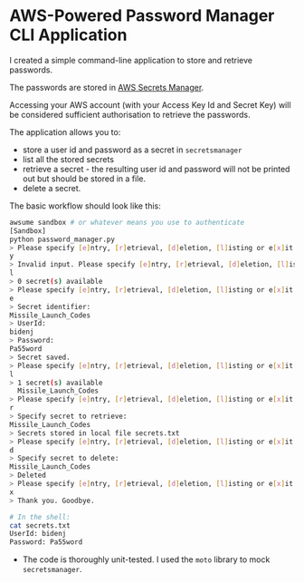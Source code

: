 # AWS-Powered Password Manager CLI Application

I created a simple command-line application to store and retrieve passwords. 

The passwords are stored in [AWS Secrets Manager](https://aws.amazon.com/secrets-manager/). 

Accessing your AWS account (with your Access Key Id and Secret Key) will be considered sufficient authorisation to retrieve the passwords.

The application allows you to:
 - store a user id and password as a secret in `secretsmanager`
 - list all the stored secrets
 - retrieve a secret - the resulting user id and password will not be printed out but should be stored in a file.
 - delete a secret.

The basic workflow should look like this:
```bash
awsume sandbox # or whatever means you use to authenticate
[Sandbox]
python password_manager.py
> Please specify [e]ntry, [r]etrieval, [d]eletion, [l]isting or e[x]it:
y
> Invalid input. Please specify [e]ntry, [r]etrieval, [d]eletion, [l]isting or e[x]it:
l
> 0 secret(s) available
> Please specify [e]ntry, [r]etrieval, [d]eletion, [l]isting or e[x]it:
e
> Secret identifier: 
Missile_Launch_Codes
> UserId:
bidenj
> Password:
Pa55word
> Secret saved.
> Please specify [e]ntry, [r]etrieval, [d]eletion, [l]isting or e[x]it:
l
> 1 secret(s) available
  Missile_Launch_Codes
> Please specify [e]ntry, [r]etrieval, [d]eletion, [l]isting or e[x]it:
r
> Specify secret to retrieve:
Missile_Launch_Codes
> Secrets stored in local file secrets.txt
> Please specify [e]ntry, [r]etrieval, [d]eletion, [l]isting or e[x]it:
d
> Specify secret to delete:
Missile_Launch_Codes
> Deleted
> Please specify [e]ntry, [r]etrieval, [d]eletion, [l]isting or e[x]it:
x
> Thank you. Goodbye.

# In the shell:
cat secrets.txt
UserId: bidenj
Password: Pa55word
```

 - The code is thoroughly unit-tested. I used the `moto` library to mock `secretsmanager`.




